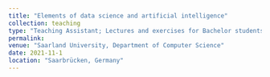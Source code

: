 ```yaml
---
title: "Elements of data science and artificial intelligence"
collection: teaching
type: "Teaching Assistant; Lectures and exercises for Bachelor students"
permalink:
venue: "Saarland University, Department of Computer Science"
date: 2021-11-1
location: "Saarbrücken, Germany"
---
```

